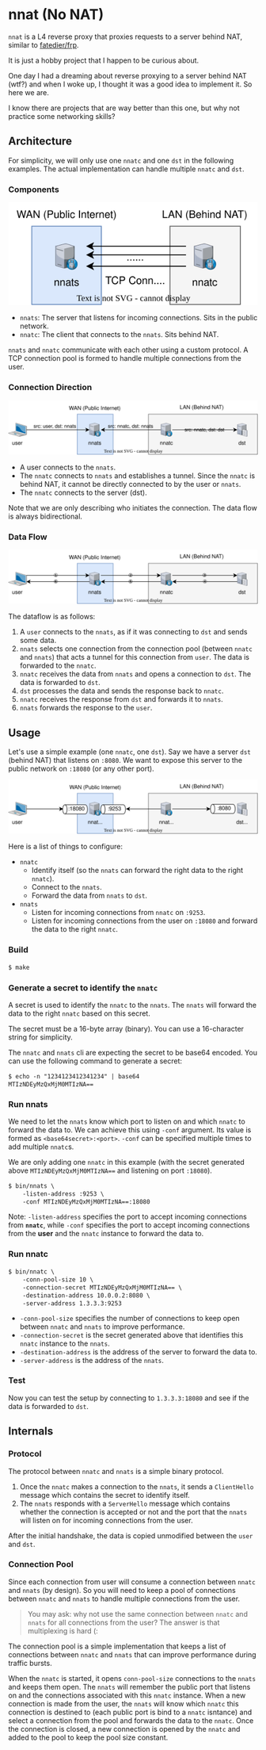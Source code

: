 # nnat (No NAT)

`nnat` is a L4 reverse proxy that proxies requests to a server behind NAT, similar to [fatedier/frp](https://github.com/fatedier/frp). 

It is just a hobby project that I happen to be curious about.

One day I had a dreaming about reverse proxying to a server behind NAT (wtf?) and when I woke up, I thought it was a good idea to implement it. So here we are.

I know there are projects that are way better than this one, but why not practice some networking skills?

## Architecture

For simplicity, we will only use one `nnatc` and one `dst` in the following examples. The actual implementation can handle multiple `nnatc` and `dst`.

### Components

![Connection Pool](docs/connpool.svg)

- `nnats`: The server that listens for incoming connections. Sits in the public network.
- `nnatc`: The client that connects to the `nnats`. Sits behind NAT.

`nnats` and `nnatc` communicate with each other using a custom protocol. A TCP connection pool is formed to handle multiple connections from the user.

### Connection Direction

![Connection Direction](docs/conndirection.svg)

- A user connects to the `nnats`.
- The `nnatc` connects to `nnats` and establishes a tunnel. Since the `nnatc` is behind NAT, it cannot be directly connected to by the user or `nnats`.
- The `nnatc` connects to the server (dst).

Note that we are only describing who initiates the connection. The data flow is always bidirectional.

### Data Flow

![Data Flow](docs/dataflow.svg)

The dataflow is as follows:

1. A `user` connects to the `nnats`, as if it was connecting to `dst` and sends some data.
2. `nnats` selects one connection from the connection pool (between `nnatc` and `nnats`) that acts a tunnel for this connection from `user`. The data is forwarded to the `nnatc`.
3. `nnatc` receives the data from `nnats` and opens a connection to `dst`. The data is forwarded to `dst`.
4. `dst` processes the data and sends the response back to `nnatc`.
5. `nnatc` receives the response from `dst` and forwards it to `nnats`.
6. `nnats` forwards the response to the `user`.

## Usage

Let's use a simple example (one `nnatc`, one `dst`). Say we have a server `dst` (behind NAT) that listens on `:8080`. We want to expose this server to the public network on `:18080` (or any other port).

![Example](docs/example.svg)

Here is a list of things to configure:

- `nnatc`
    - Identify itself (so the `nnats` can forward the right data to the right `nnatc`).
    - Connect to the `nnats`.
    - Forward the data from `nnats` to `dst`.
- `nnats`
    - Listen for incoming connections from `nnatc` on `:9253`.
    - Listen for incoming connections from the user on `:18080` and forward the data to the right `nnatc`.

### Build

```bash
$ make
```

### Generate a secret to identify the `nnatc`

A secret is used to identify the `nnatc` to the `nnats`. The `nnats` will forward the data to the right `nnatc` based on this secret.

The secret must be a 16-byte array (binary). You can use a 16-character string for simplicity.

The `nnatc` and `nnats` cli are expecting the secret to be base64 encoded. You can use the following command to generate a secret:

```console
$ echo -n "1234123412341234" | base64
MTIzNDEyMzQxMjM0MTIzNA==
```

### Run nnats

We need to let the `nnats` know which port to listen on and which `nnatc` to forward the data to. We can achieve this using `-conf` argument. Its value is formed as `<base64secret>:<port>`. `-conf` can be specified multiple times to add multiple `nnatc`s. 

We are only adding one `nnatc` in this example (with the secret generated above `MTIzNDEyMzQxMjM0MTIzNA==` and listening on port `:18080`).

```console
$ bin/nnats \
    -listen-address :9253 \
    -conf MTIzNDEyMzQxMjM0MTIzNA==:18080
```

Note: `-listen-address` specifies the port to accept incoming connections from **`nnatc`**, while `-conf` specifies the port to accept incoming connections from the **user** and the `nnatc` instance to forward the data to.

### Run nnatc

```console
$ bin/nnatc \
    -conn-pool-size 10 \
    -connection-secret MTIzNDEyMzQxMjM0MTIzNA== \
    -destination-address 10.0.0.2:8080 \
    -server-address 1.3.3.3:9253
```

- `-conn-pool-size` specifies the number of connections to keep open between `nnatc` and `nnats` to improve performance.
- `-connection-secret` is the secret generated above that identifies this `nnatc` instance to the `nnats`.
- `-destination-address` is the address of the server to forward the data to.
- `-server-address` is the address of the `nnats`.

### Test

Now you can test the setup by connecting to `1.3.3.3:18080` and see if the data is forwarded to `dst`.

## Internals

### Protocol

The protocol between `nnatc` and `nnats` is a simple binary protocol. 

1. Once the `nnatc` makes a connection to the `nnats`, it sends a `ClientHello` message which contains the secret to identify itself. 
2. The `nnats` responds with a `ServerHello` message which contains whether the connection is accepted or not and the port that the `nnats` will listen on for incoming connections from the user.

After the initial handshake, the data is copied unmodified between the `user` and `dst`.

### Connection Pool

Since each connection from user will consume a connection between `nnatc` and `nnats` (by design). So you will need to keep a pool of connections between `nnatc` and `nnats` to handle multiple connections from the user.

> You may ask: why not use the same connection between `nnatc` and `nnats` for all connections from the user? The answer is that multiplexing is hard (:

The connection pool is a simple implementation that keeps a list of connections between `nnatc` and `nnats` that can improve performance during traffic bursts.

When the `nnatc` is started, it opens `conn-pool-size` connections to the `nnats` and keeps them open. The `nnats` will remember the public port that listens on and the connections associated with this `nnatc` instance. When a new connection is made from the user, the `nnats` will know which `nnatc` this connection is destined to (each public port is bind to a `nnatc` isntance) and select a connection from the pool and forwards the data to the `nnatc`. Once the connection is closed, a new connection is opened by the `nnatc` and added to the pool to keep the pool size constant.
